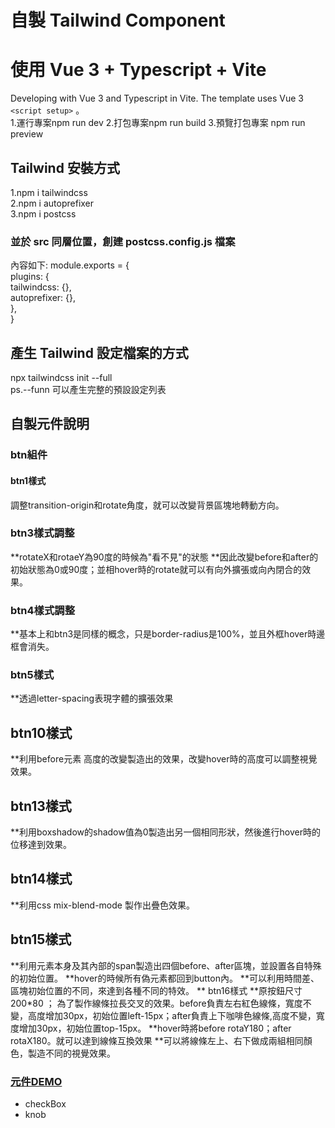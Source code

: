 # 自製 Tailwind Component

# 使用 Vue 3 + Typescript + Vite

Developing with Vue 3 and Typescript in Vite. The template uses Vue 3 `<script setup>` 。<br>
1.運行專案npm run dev
2.打包專案npm run build
3.預覽打包專案 npm run preview

## Tailwind 安裝方式

1.npm i tailwindcss<br>
2.npm i autoprefixer<br>
3.npm i postcss<br>

### 並於 src 同層位置，創建 postcss.config.js 檔案

內容如下:
module.exports = {<br>
plugins: {<br>
tailwindcss: {},<br>
autoprefixer: {},<br>
},<br>
}<br>

## 產生 Tailwind 設定檔案的方式

npx tailwindcss init --full  <br>
ps.--funn 可以產生完整的預設設定列表<br>

## 自製元件說明
### btn組件
#### btn1樣式
調整transition-origin和rotate角度，就可以改變背景區塊地轉動方向。
### btn3樣式調整
**rotateX和rotaeY為90度的時候為"看不見"的狀態
**因此改變before和after的初始狀態為0或90度；並相hover時的rotate就可以有向外擴張或向內閉合的效果。
### btn4樣式調整
**基本上和btn3是同樣的概念，只是border-radius是100%，並且外框hover時邊框會消失。
### btn5樣式
**透過letter-spacing表現字體的擴張效果
## btn10樣式
**利用before元素 高度的改變製造出的效果，改變hover時的高度可以調整視覺效果。
## btn13樣式
**利用boxshadow的shadow值為0製造出另一個相同形狀，然後進行hover時的位移達到效果。
## btn14樣式
**利用css mix-blend-mode 製作出疊色效果。
## btn15樣式
**利用元素本身及其內部的span製造出四個before、after區塊，並設置各自特殊的初始位置。
**hover的時候所有偽元素都回到button內。
**可以利用時間差、區塊初始位置的不同，來達到各種不同的特效。
** btn16樣式
**原按鈕尺寸200*80 ； 為了製作線條拉長交叉的效果。before負責左右紅色線條，寬度不變，高度增加30px，初始位置left-15px；after負責上下咖啡色線條,高度不變，寬度增加30px，初始位置top-15px。
**hover時將before rotaY180；after rotaX180。就可以達到線條互換效果
**可以將線條左上、右下做成兩組相同顏色，製造不同的視覺效果。
### <a href="https://gn01792218.github.io/vue3-tailwind-component">元件DEMO</a>
- checkBox  <br>
- knob <br>
